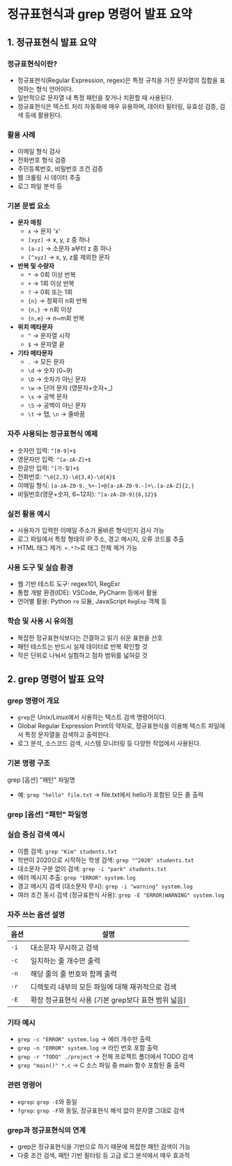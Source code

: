 # 정규표현식과 grep 명령어 발표 요약

## 1. 정규표현식 발표 요약

### 정규표현식이란?
* 정규표현식(Regular Expression, regex)은 특정 규칙을 가진 문자열의 집합을 표현하는 형식 언어이다.
* 일반적으로 문자열 내 특정 패턴을 찾거나 치환할 때 사용된다.
* 정규표현식은 텍스트 처리 자동화에 매우 유용하며, 데이터 필터링, 유효성 검증, 검색 등에 활용된다.

### 활용 사례
* 이메일 형식 검사
* 전화번호 형식 검증
* 주민등록번호, 비밀번호 조건 검증
* 웹 크롤링 시 데이터 추출
* 로그 파일 분석 등

### 기본 문법 요소
* **문자 매칭**
   * `x` → 문자 'x'
   * `[xyz]` → x, y, z 중 하나
   * `[a-z]` → 소문자 a부터 z 중 하나
   * `[^xyz]` → x, y, z를 제외한 문자
* **반복 및 수량자**
   * `*` → 0회 이상 반복
   * `+` → 1회 이상 반복
   * `?` → 0회 또는 1회
   * `{n}` → 정확히 n회 반복
   * `{n,}` → n회 이상
   * `{n,m}` → n~m회 반복
* **위치 메타문자**
   * `^` → 문자열 시작
   * `$` → 문자열 끝
* **기타 메타문자**
   * `.` → 모든 문자
   * `\d` → 숫자 (0~9)
   * `\D` → 숫자가 아닌 문자
   * `\w` → 단어 문자 (영문자+숫자+_)
   * `\s` → 공백 문자
   * `\S` → 공백이 아닌 문자
   * `\t` → 탭, `\n` → 줄바꿈

### 자주 사용되는 정규표현식 예제
* 숫자만 입력: `^[0-9]+$`
* 영문자만 입력: `^[a-zA-Z]+$`
* 한글만 입력: `^[가-힣]+$`
* 전화번호: `^\d{2,3}-\d{3,4}-\d{4}$`
* 이메일 형식: `[a-zA-Z0-9._%+-]+@[a-zA-Z0-9.-]+\.[a-zA-Z]{2,}`
* 비밀번호(영문+숫자, 6~12자): `^[a-zA-Z0-9]{6,12}$`

### 실전 활용 예시
* 사용자가 입력한 이메일 주소가 올바른 형식인지 검사 가능
* 로그 파일에서 특정 형태의 IP 주소, 경고 메시지, 오류 코드를 추출
* HTML 태그 제거: `<.*?>`로 태그 전체 제거 가능

### 사용 도구 및 실습 환경
* 웹 기반 테스트 도구: regex101, RegExr
* 통합 개발 환경(IDE): VSCode, PyCharm 등에서 활용
* 언어별 활용: Python `re` 모듈, JavaScript `RegExp` 객체 등

### 학습 및 사용 시 유의점
* 복잡한 정규표현식보다는 간결하고 읽기 쉬운 표현을 선호
* 패턴 테스트는 반드시 실제 데이터로 반복 확인할 것
* 작은 단위로 나눠서 실험하고 점차 범위를 넓혀갈 것

## 2. grep 명령어 발표 요약

### grep 명령어 개요
* `grep`은 Unix/Linux에서 사용하는 텍스트 검색 명령어이다.
* Global Regular Expression Print의 약자로, 정규표현식을 이용해 텍스트 파일에서 특정 문자열을 검색하고 출력한다.
* 로그 분석, 소스코드 검색, 시스템 모니터링 등 다양한 작업에서 사용된다.

### 기본 명령 구조

grep [옵션] "패턴" 파일명

* 예: `grep "hello" file.txt` → file.txt에서 hello가 포함된 모든 줄 출력
### grep [옵션] "패턴" 파일명
### 실습 중심 검색 예시
* 이름 검색: `grep "Kim" students.txt`
* 학번이 2020으로 시작하는 학생 검색: `grep "^2020" students.txt`
* 대소문자 구분 없이 검색: `grep -i "park" students.txt`
* 에러 메시지 추출: `grep "ERROR" system.log`
* 경고 메시지 검색 (대소문자 무시): `grep -i "warning" system.log`
* 여러 조건 동시 검색 (정규표현식 사용): `grep -E "ERROR|WARNING" system.log`

### 자주 쓰는 옵션 설명
| 옵션 | 설명 |
|------|------|
| `-i` | 대소문자 무시하고 검색 |
| `-c` | 일치하는 줄 개수만 출력 |
| `-n` | 해당 줄의 줄 번호와 함께 출력 |
| `-r` | 디렉토리 내부의 모든 파일에 대해 재귀적으로 검색 |
| `-E` | 확장 정규표현식 사용 (기본 grep보다 표현 범위 넓음) |

### 기타 예시
* `grep -c "ERROR" system.log` → 에러 개수만 출력
* `grep -n "ERROR" system.log` → 라인 번호 포함 출력
* `grep -r "TODO" ./project` → 전체 프로젝트 폴더에서 TODO 검색
* `grep "main()" *.c` → C 소스 파일 중 main 함수 포함된 줄 출력

### 관련 명령어
* `egrep`: `grep -E`와 동일
* `fgrep`: `grep -F`와 동일, 정규표현식 해석 없이 문자열 그대로 검색

### grep과 정규표현식의 연계
* grep은 정규표현식을 기반으로 하기 때문에 복잡한 패턴 검색이 가능
* 다중 조건 검색, 패턴 기반 필터링 등 고급 로그 분석에서 매우 효과적
